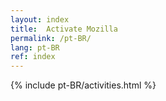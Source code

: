 ```yaml
---
layout: index
title:  Activate Mozilla
permalink: /pt-BR/
lang: pt-BR
ref: index
---
```


{% include pt-BR/activities.html %}
